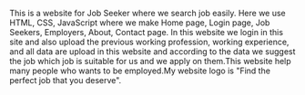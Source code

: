 This is a website for Job Seeker where we search job easily. Here we use HTML, CSS, JavaScript where we make Home page, Login page, Job Seekers, Employers, About, Contact page. In this website we login in this site and also upload the previous working profession, working experience, and all data are upload in this website and according to the data we suggest the job which job is suitable for us and we apply on them.This website help many people who wants to be employed.My website logo is "Find the perfect job that you deserve".
